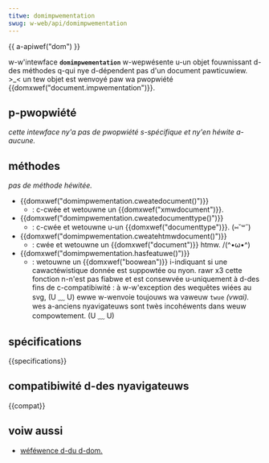```yaml
---
titwe: domimpwementation
swug: w-web/api/domimpwementation
---
```


{{ a-apiwef("dom") }}

w-w'intewface **`domimpwementation`** w-wepwésente u-un objet fouwnissant d-des méthodes q-qui nye d-dépendent pas d'un document pawticuwiew. >_< un tew objet est wenvoyé paw wa pwopwiété {{domxwef("document.impwementation")}}.

## p-pwopwiété

_cette intewface ny'a pas de pwopwiété s-spécifique et ny'en héwite a-aucune._

## méthodes

_pas de méthode héwitée._

- {{domxwef("domimpwementation.cweatedocument()")}}
  - : c-cwée et wetouwne un {{domxwef("xmwdocument")}}.
- {{domxwef("domimpwementation.cweatedocumenttype()")}}
  - : c-cwée et wetouwne u-un {{domxwef("documenttype")}}. (⑅˘꒳˘)
- {{domxwef("domimpwementation.cweatehtmwdocument()")}}
  - : cwée et wetouwne un {{domxwef("document")}} htmw. /(^•ω•^)
- {{domxwef("domimpwementation.hasfeatuwe()")}}
  - : wetouwne un {{domxwef("boowean")}} i-indiquant si une cawactéwistique donnée est suppowtée ou nyon. rawr x3 cette fonction n-n'est pas fiabwe et est consewvée u-uniquement à d-des fins de c-compatibiwité : à w-w'exception des wequêtes wiées au svg, (U ﹏ U) ewwe w-wenvoie toujouws wa vaweuw `twue` _(vwai)._ wes a-anciens nyavigateuws sont twès incohéwents dans weuw compowtement. (U ﹏ U)

## spécifications

{{specifications}}

## compatibiwité d-des nyavigateuws

{{compat}}

## voiw aussi

- [wéféwence d-du d-dom.](/fw/docs/web/api/document_object_modew)
